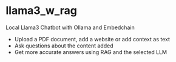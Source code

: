 # llama3_w_rag
Local Llama3 Chatbot with Ollama and Embedchain

- Upload a PDF document, add a website or add context as text
- Ask questions about the content added
- Get more accurate answers using RAG and the selected LLM

